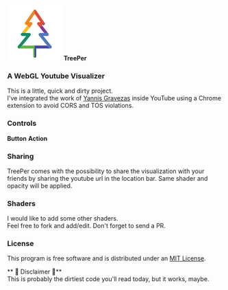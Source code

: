 
![TreePer Logo](/icons/icon128.png) **TreePer**

### A WebGL Youtube Visualizer

This is a little, quick and dirty project.  
I've integrated the work of [Yannis Gravezas]("http://github.com/wizgrav/clubber") inside YouTube using a Chrome extension to avoid CORS and TOS violations.

### Controls

**Button**            **Action**

### Sharing

TreePer comes with the possibility to share the visualization with your friends by sharing the youtube url in the location bar. Same shader and opacity will be applied.

### Shaders  
I would like to add some other shaders.  
Feel free to fork and add/edit. Don't forget to send a PR.

### License

This program is free software and is distributed under an [MIT License](https://github.com/wizgrav/clubber/blob/master/LICENSE).

** :beer: Disclaimer :beer:**  
This is probably the dirtiest code you'll read today, but it works, maybe.  
